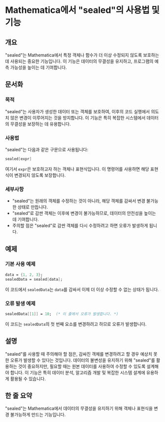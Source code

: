 <!--
Meta Description: # Mathematica에서 "sealed"의 사용법 및 기능 ## 개요 "sealed"는 Mathematica에서 특정 객체나 함수가 더 이상 수정되지 않도록 보호하는 데 사용되는 중요한 기능입니다. 이 기능은 데이터의 무결성을 유지하고, 프로그램의 예측 가능성을 높...
Meta Keywords: sealed, 데이터의, 객체를, 오류가, sealeddata
-->

# Mathematica에서 "sealed"의 사용법 및 기능

## 개요
"sealed"는 Mathematica에서 특정 객체나 함수가 더 이상 수정되지 않도록 보호하는 데 사용되는 중요한 기능입니다. 이 기능은 데이터의 무결성을 유지하고, 프로그램의 예측 가능성을 높이는 데 기여합니다.

## 문서화
### 목적
"sealed"는 사용자가 생성한 데이터 또는 객체를 보호하여, 이후의 코드 실행에서 의도치 않은 변경이 이루어지는 것을 방지합니다. 이 기능은 특히 복잡한 시스템에서 데이터의 무결성을 보장하는 데 유용합니다.

### 사용법
"sealed"는 다음과 같은 구문으로 사용됩니다:

```mathematica
sealed[expr]
```

여기서 `expr`은 보호하고자 하는 객체나 표현식입니다. 이 명령어를 사용하면 해당 표현식이 변경되지 않도록 보장합니다.

### 세부사항
- "sealed"는 원래의 객체를 수정하는 것이 아니라, 해당 객체를 감싸서 변경 불가능한 상태로 만듭니다.
- "sealed"로 감싼 객체는 이후에 변경이 불가능하므로, 데이터의 안전성을 높이는 데 기여합니다.
- 주의할 점은 "sealed"로 감싼 객체를 다시 수정하려고 하면 오류가 발생하게 됩니다.

## 예제
### 기본 사용 예제
```mathematica
data = {1, 2, 3};
sealedData = sealed[data];
```
이 코드에서 `sealedData`는 `data`를 감싸서 이제 더 이상 수정할 수 없는 상태가 됩니다.

### 오류 발생 예제
```mathematica
sealedData[[1]] = 10;  (* 이 줄에서 오류가 발생합니다. *)
```
이 코드는 `sealedData`의 첫 번째 요소를 변경하려고 하므로 오류가 발생합니다.

## 설명
"sealed"를 사용할 때 주의해야 할 점은, 감싸진 객체를 변경하려고 할 경우 예상치 못한 오류가 발생할 수 있다는 것입니다. 데이터의 불변성을 유지하기 위해 "sealed"를 활용하는 것이 중요하지만, 필요할 때는 원본 데이터를 사용하여 수정할 수 있도록 설계해야 합니다. 이 기능은 특히 데이터 분석, 알고리즘 개발 및 복잡한 시스템 설계에 유용하게 활용될 수 있습니다.

## 한 줄 요약
"sealed"는 Mathematica에서 데이터의 무결성을 유지하기 위해 객체나 표현식을 변경 불가능하게 만드는 기능입니다.